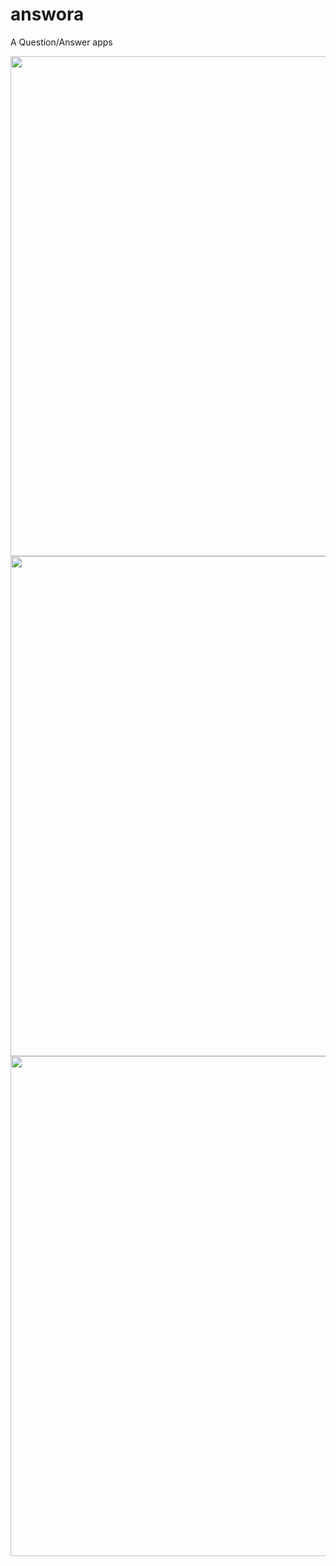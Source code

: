 # answora
A Question/Answer apps

<img src="https://i.imgur.com/Zl61FH7.png" width="800">

<img src="https://i.imgur.com/Tjoi24U.png" width="800">

<img src="https://i.imgur.com/LmFRojv.png" width="800">
